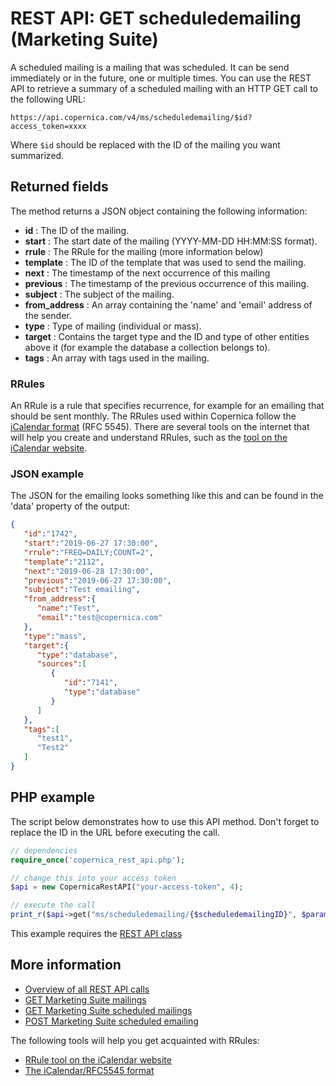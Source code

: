 # REST API: GET scheduledemailing (Marketing Suite)

A scheduled mailing is a mailing that was scheduled. It can be send immediately 
or in the future, one or multiple times. You can use the REST API to retrieve 
a summary of a scheduled mailing with an HTTP GET call to the following URL:

`https://api.copernica.com/v4/ms/scheduledemailing/$id?access_token=xxxx`

Where `$id` should be replaced with the ID of the mailing you want summarized.

## Returned fields

The method returns a JSON object containing the following information:

* **id**            : The ID of the mailing.
* **start**         : The start date of the mailing (YYYY-MM-DD HH:MM:SS format).
* **rrule**         : The RRule for the mailing (more information below)
* **template**      : The ID of the template that was used to send the mailing.
* **next**          : The timestamp of the next occurrence of this mailing
* **previous**      : The timestamp of the previous occurrence of this mailing.
* **subject**       : The subject of the mailing.
* **from_address**  : An array containing the 'name' and 'email' address of the sender.
* **type**          : Type of mailing (individual or mass).
* **target**        : Contains the target type and the ID and type of other entities above it (for example the database a collection belongs to).
* **tags**          : An array with tags used in the mailing.

### RRules

An RRule is a rule that specifies recurrence, for example for an emailing 
that should be sent monthly. The RRules used within Copernica 
follow the [iCalendar format](https://icalendar.org/RFC-Specifications/iCalendar-RFC-5545/ "The iCalendar format") 
(RFC 5545). There are several tools on the internet that will help you 
create and understand RRules, such as the [tool on the iCalendar website](https://icalendar.org/rrule-tool.html).

### JSON example

The JSON for the emailing looks something like this and can be found in 
the 'data' property of the output:

```json
{
   "id":"1742",
   "start":"2019-06-27 17:30:00",
   "rrule":"FREQ=DAILY;COUNT=2",
   "template":"2112",
   "next":"2019-06-28 17:30:00",
   "previous":"2019-06-27 17:30:00",
   "subject":"Test emailing",
   "from_address":{
      "name":"Test",
      "email":"test@copernica.com"
   },
   "type":"mass",
   "target":{
      "type":"database",
      "sources":[
         {
            "id":"7141",
            "type":"database"
         }
      ]
   },
   "tags":[
      "test1", 
      "Test2"
   ]
}
```

## PHP example

The script below demonstrates how to use this API method. Don't forget 
to replace the ID in the URL before executing the call.

```php
// dependencies
require_once('copernica_rest_api.php');

// change this into your access token
$api = new CopernicaRestAPI("your-access-token", 4);

// execute the call
print_r($api->get("ms/scheduledemailing/{$scheduledemailingID}", $parameters));
```

This example requires the [REST API class](./rest-php)

## More information

* [Overview of all REST API calls](./rest-api)
* [GET Marketing Suite mailings](./rest-get-ms-emailings)
* [GET Marketing Suite scheduled mailings](./rest-get-ms-scheduledemailings)
* [POST Marketing Suite scheduled emailing](./rest-post-ms-scheduledemailing)

The following tools will help you get acquainted with RRules:
* [RRule tool on the iCalendar website](https://icalendar.org/rrule-tool.html "Create RRules with this tool on the iCalendar website")
* [The iCalendar/RFC5545 format](https://icalendar.org/RFC-Specifications/iCalendar-RFC-5545/ "The iCalendar format")
